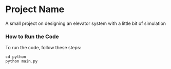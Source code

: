 # Project Name

A small project on designing an elevator system with a little bit of simulation

### How to Run the Code

To run the code, follow these steps:
```
cd python
python main.py
```

